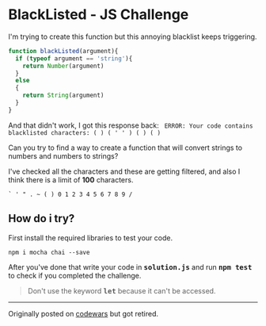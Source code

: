 # BlackListed - JS Challenge
I'm trying to create this function but this annoying blacklist keeps triggering.

```javascript
function blackListed(argument){
  if (typeof argument == 'string'){
    return Number(argument)
  }
  else
  {
    return String(argument)
  }  
}
```
And that didn't work, I got this response back: ```
ERROR: Your code contains blacklisted characters: ( ) ( ' ' ) ( ) ( )```

Can you try to find a way to create a function that will convert strings to numbers and numbers to strings?

I've checked all the characters and these are getting filtered, and also I think there is a limit of **100** characters.
```console
` ' " . ~ ( ) 0 1 2 3 4 5 6 7 8 9 /
```

## How do i try?
First install the required libraries to test your code.
```console
npm i mocha chai --save
```
After you've done that write your code in <tt>**solution.js**</tt> and run <tt>**npm test**</tt> to check if you completed the challenge.
> Don't use the keyword <tt>**let**</tt> because it can't be accessed.

---

Originally posted on [codewars](https://www.codewars.com/kata/62569babdb611500166186f5/) but got retired.
